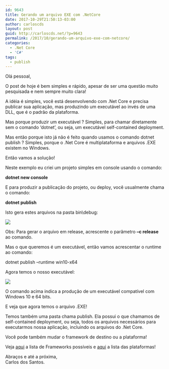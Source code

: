 ```yaml
---
id: 9643
title: Gerando um arquivo EXE com .NetCore
date: 2017-10-29T21:50:13-03:00
author: carloscds
layout: post
guid: http://carloscds.net/?p=9643
permalink: /2017/10/gerando-um-arquivo-exe-com-netcore/
categories:
  - .Net Core
  - 'C#'
tags:
  - publish
---
```

Olá pessoal,

O post de hoje é bem simples e rápido, apesar de ser uma questão muito pesquisada e nem sempre muito clara!

A idéia é simples, você está desenvolvendo com .Net Core e precisa publicar sua aplicação, mas produzindo um executável ao invés de uma DLL, que é o padrão da plataforma.

Mas porque produzir um executável ? Simples, para chamar diretamente sem o comando ‘dotnet’, ou seja, um executável self-contained deployment.

Mas então porque isto já não é feito quando usamos o comando dotnet publish ? Simples, porque o .Net Core é multiplataforma e arquivos .EXE existem no Windows.

Então vamos a solução!

Neste exemplo eu criei um projeto simples em console usando o comando:

**dotnet new console**

E para produzir a publicação do projeto, ou deploy, você usualmente chama o comando:

**dotnet publish**

Isto gera estes arquivos na pasta bin\debug:

![]( wp-content/uploads/2017/10/image.png)

Obs: Para gerar o arquivo em release, acrescente o parâmetro **–c release** ao comando.

Mas o que queremos é um executável, então vamos acrescentar o runtime ao comando:

dotnet publish &#8211;runtime win10-x64

Agora temos o nosso executável:

![]( wp-content/uploads/2017/10/image-1.png)

O comando acima indica a produção de um executável compatível com Windows 10 e 64 bits.

E veja que agora temos o arquivo .EXE!

Temos também uma pasta chama publish. Ela possui o que chamamos de self-contained deployment, ou seja, todos os arquivos necessários para executarmos nossa aplicação, incluindo os arquivos do .Net Core.

Você pode também mudar o framework de destino ou a plataforma!

Veja [aqui](https://docs.microsoft.com/en-us/dotnet/standard/frameworks) a lista de Frameworks possíveis e [aqui](https://docs.microsoft.com/en-us/dotnet/core/rid-catalog) a lista das plataformas!

Abraços e até a próxima,  
Carlos dos Santos.